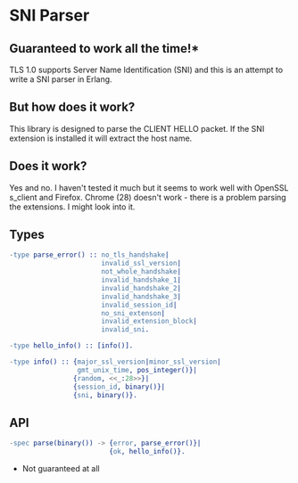 # SNI Parser

## Guaranteed to work all the time!*

TLS 1.0 supports Server Name Identification (SNI) and this is an attempt to
write a SNI parser in Erlang.

## But how does it work?

This library is designed to parse the CLIENT HELLO packet. If the SNI extension
is installed it will extract the host name.

## Does it work?

Yes and no. I haven't tested it much but it seems to work well with OpenSSL 
s_client and Firefox. Chrome (28) doesn't work - there is a problem parsing
the extensions. I might look into it.

## Types

``` erlang
-type parse_error() :: no_tls_handshake|
                       invalid_ssl_version|
                       not_whole_handshake|
                       invalid_handshake_1|
                       invalid_handshake_2|
                       invalid_handshake_3|
                       invalid_session_id|
                       no_sni_extenson|
                       invalid_extension_block|
                       invalid_sni.

-type hello_info() :: [info()].

-type info() :: {major_ssl_version|minor_ssl_version|
                 gmt_unix_time, pos_integer()}|
                {random, <<_:28>>}|
                {session_id, binary()}|
                {sni, binary()}.
```

## API

``` erlang
-spec parse(binary()) -> {error, parse_error()}|
                         {ok, hello_info()}.
```

* Not guaranteed at all
